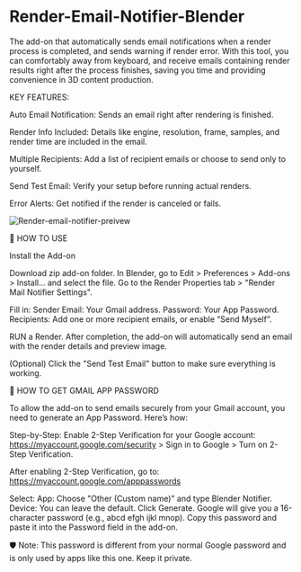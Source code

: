 # Render-Email-Notifier-Blender
The add-on that automatically sends email notifications when a render process is completed, and sends warning if render error. With this tool, you can comfortably away from keyboard, and receive emails containing render results right after the process finishes, saving you time and providing convenience in 3D content production.


KEY FEATURES:

Auto Email Notification: Sends an email right after rendering is finished.

Render Info Included: Details like engine, resolution, frame, samples, and render time are included in the email.

Multiple Recipients: Add a list of recipient emails or choose to send only to yourself.

Send Test Email: Verify your setup before running actual renders.

Error Alerts: Get notified if the render is canceled or fails.

![Render-email-notifier-preivew](https://github.com/user-attachments/assets/7332817a-8da5-4b94-a511-a9048cadfdd0)



📘 HOW TO USE

Install the Add-on

Download zip add-on folder.
In Blender, go to Edit > Preferences > Add-ons > Install... and select the file.
Go to the Render Properties tab > "Render Mail Notifier Settings".

Fill in:
Sender Email: Your Gmail address.
Password: Your App Password.
Recipients: Add one or more recipient emails, or enable “Send Myself”.

RUN a Render. After completion, the add-on will automatically send an email with the render details and preview image.

(Optional) Click the "Send Test Email" button to make sure everything is working.


  
🔐 HOW TO GET GMAIL APP PASSWORD

To allow the add-on to send emails securely from your Gmail account, you need to generate an App Password. Here’s how:

Step-by-Step:
Enable 2-Step Verification for your Google account:
https://myaccount.google.com/security > Sign in to Google > Turn on 2-Step Verification.

After enabling 2-Step Verification, go to:
https://myaccount.google.com/apppasswords

Select:
App: Choose "Other (Custom name)" and type Blender Notifier.
Device: You can leave the default.
Click Generate.
Google will give you a 16-character password (e.g., abcd efgh ijkl mnop).
Copy this password and paste it into the Password field in the add-on.

🛡️ Note: This password is different from your normal Google password and is only used by apps like this one. Keep it private.
